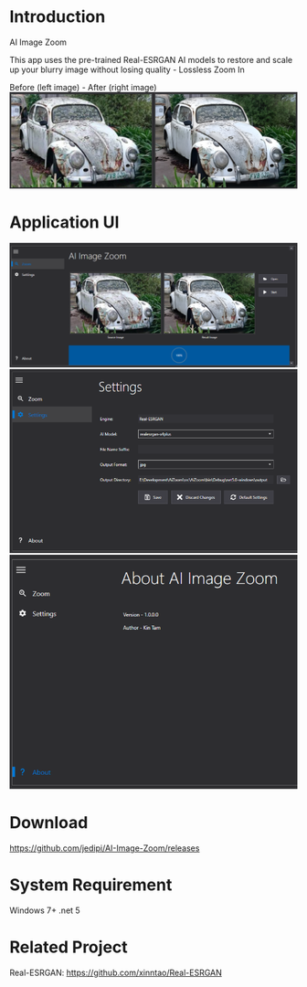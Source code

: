 # Introduction 
AI Image Zoom

This app uses the pre-trained Real-ESRGAN AI models to restore and scale up your blurry image without losing quality - Lossless Zoom In

Before (left image) - After (right image)
![](img/1.png)

# Application UI
![](img/ai-image-zoom-ui.png)
![](img/ai-image-zoom-settings.png)
![](img/ai-image-zoom-about.png)

# Download
https://github.com/jedipi/AI-Image-Zoom/releases


# System Requirement 
Windows 7+
.net 5

# Related Project
Real-ESRGAN: https://github.com/xinntao/Real-ESRGAN


